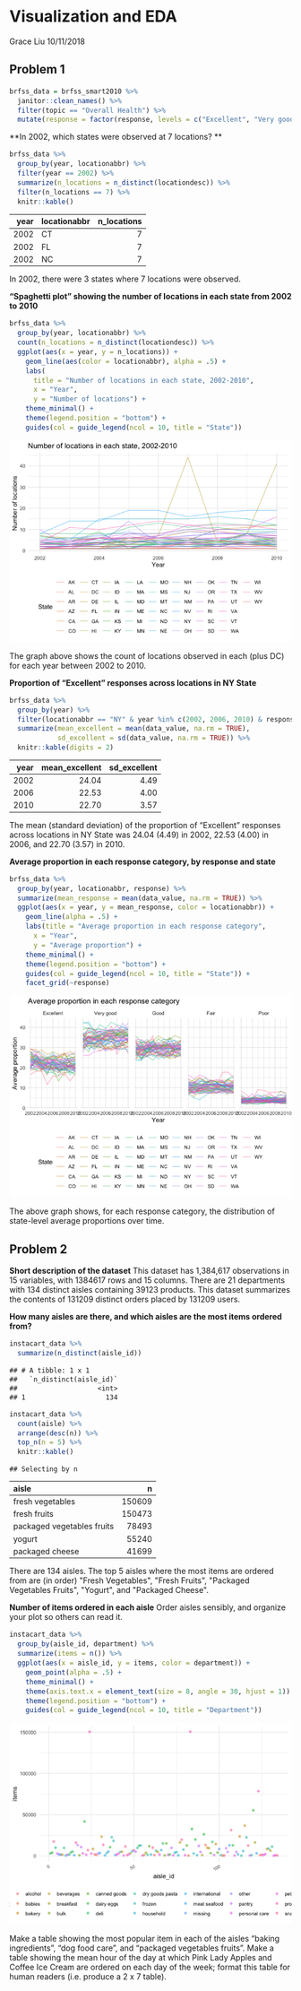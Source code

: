 Visualization and EDA
================
Grace Liu
10/11/2018

Problem 1
---------

``` r
brfss_data = brfss_smart2010 %>% 
  janitor::clean_names() %>% 
  filter(topic == "Overall Health") %>% 
  mutate(response = factor(response, levels = c("Excellent", "Very good", "Good", "Fair", "Poor")))
```

**In 2002, which states were observed at 7 locations? **

``` r
brfss_data %>% 
  group_by(year, locationabbr) %>% 
  filter(year == 2002) %>% 
  summarize(n_locations = n_distinct(locationdesc)) %>% 
  filter(n_locations == 7) %>% 
  knitr::kable()
```

|  year| locationabbr |  n\_locations|
|-----:|:-------------|-------------:|
|  2002| CT           |             7|
|  2002| FL           |             7|
|  2002| NC           |             7|

In 2002, there were 3 states where 7 locations were observed.

**“Spaghetti plot” showing the number of locations in each state from 2002 to 2010**

``` r
brfss_data %>%
  group_by(year, locationabbr) %>%
  count(n_locations = n_distinct(locationdesc)) %>% 
  ggplot(aes(x = year, y = n_locations)) + 
    geom_line(aes(color = locationabbr), alpha = .5) +
    labs(
      title = "Number of locations in each state, 2002-2010",
      x = "Year",
      y = "Number of locations") + 
    theme_minimal() +
    theme(legend.position = "bottom") +
    guides(col = guide_legend(ncol = 10, title = "State"))
```

![](p8105_hw3_gsl2116_files/figure-markdown_github/problem_1b-1.png)

The graph above shows the count of locations observed in each (plus DC) for each year between 2002 to 2010.

**Proportion of “Excellent” responses across locations in NY State**

``` r
brfss_data %>%
  group_by(year) %>%
  filter(locationabbr == "NY" & year %in% c(2002, 2006, 2010) & response == "Excellent") %>%
  summarize(mean_excellent = mean(data_value, na.rm = TRUE), 
            sd_excellent = sd(data_value, na.rm = TRUE)) %>% 
  knitr::kable(digits = 2)
```

|  year|  mean\_excellent|  sd\_excellent|
|-----:|----------------:|--------------:|
|  2002|            24.04|           4.49|
|  2006|            22.53|           4.00|
|  2010|            22.70|           3.57|

The mean (standard deviation) of the proportion of “Excellent” responses across locations in NY State was 24.04 (4.49) in 2002, 22.53 (4.00) in 2006, and 22.70 (3.57) in 2010.

**Average proportion in each response category, by response and state**

``` r
brfss_data %>%
  group_by(year, locationabbr, response) %>%
  summarize(mean_response = mean(data_value, na.rm = TRUE)) %>% 
  ggplot(aes(x = year, y = mean_response, color = locationabbr)) + 
    geom_line(alpha = .5) +
    labs(title = "Average proportion in each response category",
      x = "Year",
      y = "Average proportion") + 
    theme_minimal() +
    theme(legend.position = "bottom") +
    guides(col = guide_legend(ncol = 10, title = "State")) +
    facet_grid(~response)
```

![](p8105_hw3_gsl2116_files/figure-markdown_github/problem_1d-1.png)

The above graph shows, for each response category, the distribution of state-level average proportions over time.

Problem 2
---------

**Short description of the dataset**
This dataset has 1,384,617 observations in 15 variables, with 1384617 rows and 15 columns. There are 21 departments with 134 distinct aisles containing 39123 products. This dataset summarizes the contents of 131209 distinct orders placed by 131209 users.

**How many aisles are there, and which aisles are the most items ordered from?**

``` r
instacart_data %>%
  summarize(n_distinct(aisle_id))
```

    ## # A tibble: 1 x 1
    ##   `n_distinct(aisle_id)`
    ##                    <int>
    ## 1                    134

``` r
instacart_data %>% 
  count(aisle) %>% 
  arrange(desc(n)) %>%
  top_n(n = 5) %>% 
  knitr::kable()
```

    ## Selecting by n

| aisle                      |       n|
|:---------------------------|-------:|
| fresh vegetables           |  150609|
| fresh fruits               |  150473|
| packaged vegetables fruits |   78493|
| yogurt                     |   55240|
| packaged cheese            |   41699|

There are 134 aisles. The top 5 aisles where the most items are ordered from are (in order) "Fresh Vegetables", "Fresh Fruits", "Packaged Vegetables Fruits", "Yogurt", and "Packaged Cheese".

**Number of items ordered in each aisle** Order aisles sensibly, and organize your plot so others can read it.

``` r
instacart_data %>% 
  group_by(aisle_id, department) %>% 
  summarize(items = n()) %>% 
  ggplot(aes(x = aisle_id, y = items, color = department)) + 
    geom_point(alpha = .5) +
    theme_minimal() +
    theme(axis.text.x = element_text(size = 8, angle = 30, hjust = 1)) +
    theme(legend.position = "bottom") +
    guides(col = guide_legend(ncol = 10, title = "Department"))
```

![](p8105_hw3_gsl2116_files/figure-markdown_github/unnamed-chunk-2-1.png)

Make a table showing the most popular item in each of the aisles “baking ingredients”, “dog food care”, and “packaged vegetables fruits”. Make a table showing the mean hour of the day at which Pink Lady Apples and Coffee Ice Cream are ordered on each day of the week; format this table for human readers (i.e. produce a 2 x 7 table).
